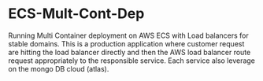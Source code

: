 # ECS-Mult-Cont-Dep
Running Multi Container deployment on AWS ECS with Load balancers for stable domains. This is a production application where customer request are hitting the load balancer directly and then the AWS load balancer route request appropriately to the responsible service. Each service also leverage on the mongo DB cloud (atlas).
